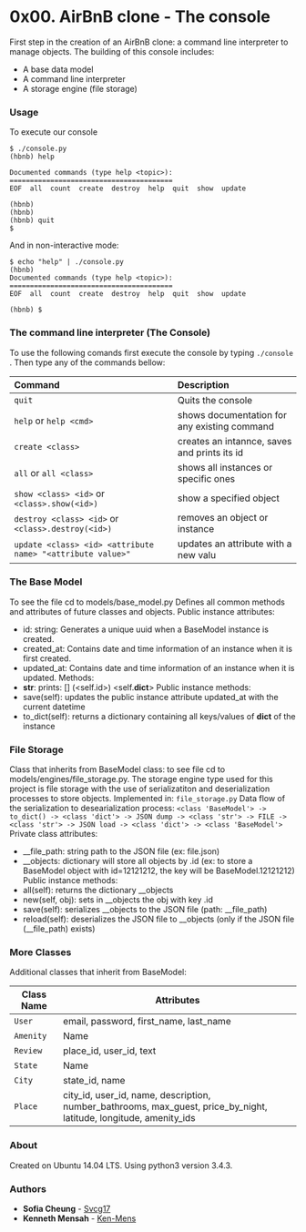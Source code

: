 # 0x00. AirBnB clone - The console

First step in the creation of an AirBnB clone: a command line interpreter to manage objects.
The building of this console  includes:
* A base data model
* A command line interpreter
* A storage engine (file storage)

### Usage
To execute our console
```
$ ./console.py
(hbnb) help

Documented commands (type help <topic>):
========================================
EOF  all  count  create  destroy  help  quit  show  update

(hbnb) 
(hbnb) 
(hbnb) quit
$
```
And in non-interactive mode:
```
$ echo "help" | ./console.py
(hbnb)
Documented commands (type help <topic>):
========================================
EOF  all  count  create  destroy  help  quit  show  update

(hbnb) $

```
### The command line interpreter (The Console)
To use the following comands first execute the console by typing `./console` . Then type any of the commands bellow:

| Command                                                      | Description                                  |
|:------------------------------------------------------------ |:---------------------------------------                       
| `quit`                                                       | Quits the console                            |
| `help` or `help <cmd>`                                       | shows documentation for any existing command |
| `create <class>`                                             | creates an intannce, saves and prints its id |
| `all` or `all <class>`                                       | shows all instances or specific ones         |
| `show <class> <id>` or `<class>.show(<id>)`                  | show a specified object                      |
| `destroy <class> <id>` or `<class>.destroy(<id>)`            | removes an object or instance                |
| `update <class> <id> <attribute name> "<attribute value>"`   | updates an attribute with a new valu         |

### The Base Model
To see the file cd to models/base_model.py
Defines all common methods and attributes of future classes and objects.
Public instance attributes:
- id: string: Generates a unique uuid when a BaseModel instance is created.
- created_at: Contains date and time information of an instance when it is first created.
- updated_at: Contains date and time information of an instance when it is updated.
Methods:
- __str__: prints: [<class name>] (<self.id>) <self.__dict__>
Public instance methods:
- save(self): updates the public instance attribute updated_at with the current datetime
- to_dict(self): returns a dictionary containing all keys/values of __dict__ of the instance

### File Storage
Class that inherits from BaseModel class: to see file cd to models/engines/file_storage.py.
The storage engine type used for this project is file storage with the use of serializatiton and deserialization processes to store objects. Implemented in: `file_storage.py`
Data flow of the serialization to desearialization process:
`<class 'BaseModel'> -> to_dict() -> <class 'dict'> -> JSON dump -> <class 'str'> -> FILE -> <class 'str'> -> JSON load -> <class 'dict'> -> <class 'BaseModel'>`
Private class attributes:
- __file_path: string path to the JSON file (ex: file.json)
- __objects: dictionary will store all objects by <class name>.id (ex: to store a BaseModel object with id=12121212, the key will be BaseModel.12121212)
Public instance methods:
- all(self): returns the dictionary __objects
- new(self, obj): sets in __objects the obj with key <obj class name>.id
- save(self): serializes __objects to the JSON file (path: __file_path)
- reload(self): deserializes the JSON file to __objects (only if the JSON file (__file_path) exists)
 
### More Classes
Additional classes that inherit from BaseModel:

Class Name | Attributes
-- | --
`User` | email, password, first_name, last_name
`Amenity` | Name
`Review` | place_id, user_id, text
`State`  | Name
`City` | state_id, name
`Place` | city_id, user_id, name, description, number_bathrooms, max_guest, price_by_night, latitude, longitude, amenity_ids

### About
Created on Ubuntu 14.04 LTS. Using python3 version 3.4.3.

### Authors
* **Sofia Cheung** - [Svcg17](https://github.com/Svcg17)
* **Kenneth Mensah** - [Ken-Mens](https://github.com/Ken-Mens)
